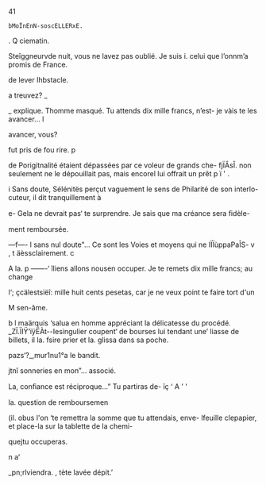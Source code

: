  
    
    
   
    
   
  

41

    bMoÏnEnN-soscELLERxE.

     

  . Q
    ciematin.
 

  Steîggneurvde nuit, vous ne lavez pas oublié. Je suis
i.   celui que l’onnm’a promis de France.

   de lever Ihbstacle.

a treuvez? _

_   explique. Thomme masqué. Tu attends dix mille francs, n’est-
 je vàis te les avancer... l

  avancer, vous?

 fut pris de fou rire. p

 de Porigitnalité étaient dépassées par ce voleur de grands che-
fjÏÂsÎ. non seulement ne le dépouillait pas, mais encorel lui offrait un prêt
p ï  ' .

i Sans doute, Sélénitës perçut vaguement le sens de Philarité de son interlo-
cuteur,  il dit tranquillement à

e- Gela ne devrait pas‘ te surprendre. Je sais que ma créance sera ﬁdèle-

ment remboursée.

 —f—- l sans nul doute"... Ce sont les Voies et moyens qui ne IÏÏùppaPaÎS-
v  , t  äèssclairement. c

A  la.  p ——-‘ îliens allons nousen occuper. Je te remets dix mille francs; au change

 l‘; çcälestsiëî: mille huit cents pesetas, car je ne veux point te faire tort d'un

M  sen-âme.

b l maärquis ‘salua en homme appréciant la délicatesse du procédé.
_ZÏ.ÏIŸ‘ïÿËÀt--Iesingulier coupent‘ de bourses lui tendant une’ liasse de billets, il la.
fsire prier et la. glissa dans sa poche.

 pazs‘?_,mur1nu1°a le bandit.

 jtnî sonneries en mon”... associé.

 La, conﬁance est réciproque...” Tu partiras de-
ïç   ‘ A ' '

  la. question de remboursemen

 (il. obus l'on ‘te remettra la somme que tu attendais, enve-
 lfeuille clepapier, et place-la sur la tablette de la chemi-

  quejtu occuperas.

     

n
a‘

 

 
 
  
  
   
  
 
 
 
 

_pn;rlviendra.
, tète lavée dépit.’

 

    

